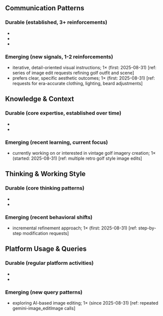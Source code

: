 ## Communication Patterns
### Durable (established, 3+ reinforcements)
- 
- 
- 

### Emerging (new signals, 1-2 reinforcements)
- iterative, detail-oriented visual instructions; 1× (first: 2025-08-31) [ref: series of image edit requests refining golf outfit and scene]
- prefers clear, specific aesthetic outcomes; 1× (first: 2025-08-31) [ref: requests for era-accurate clothing, lighting, beard adjustments]

## Knowledge & Context
### Durable (core expertise, established over time)
- 
- 

### Emerging (recent learning, current focus)
- currently working on or interested in vintage golf imagery creation; 1× (started: 2025-08-31) [ref: multiple retro golf style image edits]

## Thinking & Working Style
### Durable (core thinking patterns)
- 
- 

### Emerging (recent behavioral shifts)
- incremental refinement approach; 1× (first: 2025-08-31) [ref: step-by-step modification requests]

## Platform Usage & Queries
### Durable (regular platform activities)
- 
- 

### Emerging (new query patterns)
- exploring AI-based image editing; 1× (since 2025-08-31) [ref: repeated gemini-image_editImage calls]